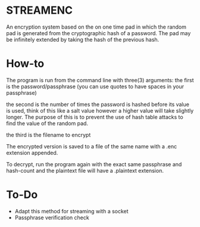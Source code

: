 STREAMENC
=========

An encryption system based on the on one time pad in which the random pad is generated from the cryptographic hash of a password. The pad may be infinitely extended by taking the hash of the previous hash.

How-to
======

The program is run from the command line with three(3) arguments: 
the first is the password/passphrase (you can use quotes to have spaces in your passphrase)

the second is the number of times the password is hashed before its value is used, think of this like a salt value however a higher value will take slightly longer. The purpose of this is to prevent the use of hash table attacks to find the value of the random pad.

the third is the filename to encrypt

The encrypted version is saved to a file of the same name with a .enc extension appended.

To decrypt, run the program again with the exact same passphrase and hash-count and the plaintext file will have a .plaintext extension.

To-Do
=====
+ Adapt this method for streaming with a socket
+ Passphrase verification check
